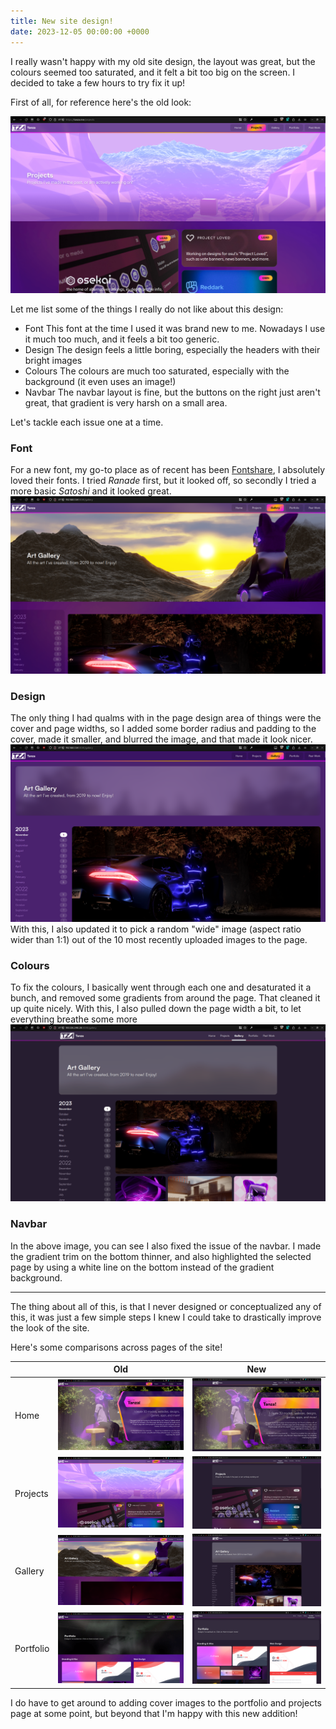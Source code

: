 ```yaml
---
title: New site design!
date: 2023-12-05 00:00:00 +0000
---
```


I really wasn't happy with my old site design, the layout was great, but the colours seemed too saturated, and it felt a bit too big on the screen. I decided to take a few hours to try fix it up!

First of all, for reference here's the old look:
 
![Screenshot from 2023-12-05 20-22-13](assets/Screenshot%20from%202023-12-05%2020-22-13.png)

Let me list some of the things I really do not like about this design:
- Font
This font at the time I used it was brand new to me. Nowadays I use it much too much, and it feels a bit too generic.
- Design
The design feels a little boring, especially the headers with their bright images
- Colours
The colours are much too saturated, especially with the background (it even uses an image!)
- Navbar
The navbar layout is fine, but the buttons on the right just aren't great, that gradient is very harsh on a small area.

Let's tackle each issue one at a time.

### Font
For a new font, my go-to place as of recent has been [Fontshare](https://www.fontshare.com/), I absolutely loved their fonts. I tried *Ranade* first, but it looked off, so secondly I tried a more basic *Satoshi* and it looked great.
![Image showing the new font](assets/new-font.png)

### Design
The only thing I had qualms with in the page design area of things were the cover and page widths, so I added some border radius and padding to the cover, made it smaller, and blurred the image, and that made it look nicer.
![Image showing the new cover](assets/new-cover.png)
With this, I also updated it to pick a random "wide" image (aspect ratio wider than 1:1) out of the 10 most recently uploaded images to the page.

### Colours
To fix the colours, I basically went through each one and desaturated it a bunch, and removed some gradients from around the page. That cleaned it up quite nicely. With this, I also pulled down the page width a bit, to let everything breathe some more
![Image showing the new colours](assets/new-colours.png)

### Navbar
In the above image, you can see I also fixed the issue of the navbar. I made the gradient trim on the bottom thinner, and also highlighted the selected page by using a white line on the bottom instead of the gradient background.

----

The thing about all of this, is that I never designed or conceptualized any of this, it was just a few simple steps I knew I could take to drastically improve the look of the site.

Here's some comparisons across pages of the site!

||Old|New|
|---|---|---|
|Home|![](assets/comparison/old-home.png)|![](assets/comparison/new-home.png)|
|Projects|![](assets/comparison/old-projects.png)|![](assets/comparison/new-projects.png)|
|Gallery|![](assets/comparison/old-gallery.png)|![](assets/comparison/new-gallery.png)|
|Portfolio|![](assets/comparison/old-portfolio.png)|![](assets/comparison/new-portfolio.png)|

I do have to get around to adding cover images to the portfolio and projects page at some point, but beyond that I'm happy with this new addition!